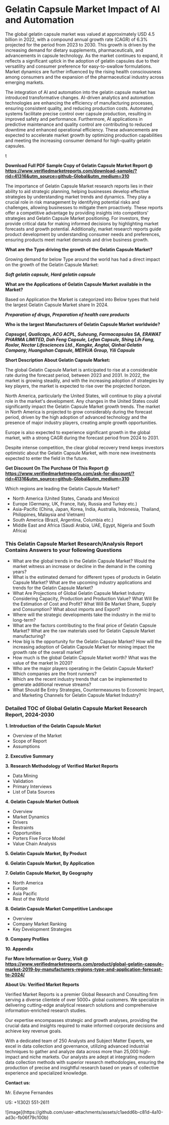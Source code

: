 <h1>Gelatin Capsule Market Impact of AI and Automation</h1><p>The global gelatin capsule market was valued at approximately USD 4.5 billion in 2022, with a compound annual growth rate (CAGR) of 6.3% projected for the period from 2023 to 2030. This growth is driven by the increasing demand for dietary supplements, pharmaceuticals, and advancements in capsule technology. As the market continues to expand, it reflects a significant uptick in the adoption of gelatin capsules due to their versatility and consumer preference for easy-to-swallow formulations. Market dynamics are further influenced by the rising health consciousness among consumers and the expansion of the pharmaceutical industry across emerging markets.</p><p>The integration of AI and automation into the gelatin capsule market has introduced transformative changes. AI-driven analytics and automation technologies are enhancing the efficiency of manufacturing processes, ensuring consistent quality, and reducing production costs. Automated systems facilitate precise control over capsule production, resulting in improved safety and performance. Furthermore, AI applications in predictive maintenance and quality control are contributing to reduced downtime and enhanced operational efficiency. These advancements are expected to accelerate market growth by optimizing production capabilities and meeting the increasing consumer demand for high-quality gelatin capsules.</p>t</p><p id="" class=""><strong>Download Full PDF Sample Copy of Gelatin Capsule Market Report @ <a href="https://www.verifiedmarketreports.com/download-sample/?rid=41316&utm_source=github-Global&utm_medium=310" target="_blank">https://www.verifiedmarketreports.com/download-sample/?rid=41316&utm_source=github-Global&utm_medium=310</a></strong></p><p>The importance of&nbsp;Gelatin Capsule Market research reports lies in their ability to aid strategic planning, helping businesses develop effective strategies by understanding market trends and dynamics. They play a crucial role in risk management by identifying potential risks and challenges, allowing businesses to mitigate them proactively. These reports offer a competitive advantage by providing insights into competitors' strategies and Gelatin Capsule Market positioning. For investors, they provide critical data for making informed decisions by highlighting market forecasts and growth potential. Additionally, market research reports guide product development by understanding consumer needs and preferences, ensuring products meet market demands and drive business growth.</p><p><strong>What are the&nbsp;Type driving the growth of the Gelatin Capsule Market?</strong></p><p id="" class="">Growing demand for below Type around the world has had a direct impact on the growth of the Gelatin Capsule Market:</p><em><strong>Soft gelatin capsule, Hard gelatin capsule</strong></em></p><strong>What are the&nbsp;Applications&nbsp;of Gelatin Capsule Market available in the Market?</strong></p><p id="" class="">Based on Application the Market is categorized into Below types that held the largest Gelatin Capsule Market share In 2024.</p><em><strong>Preparation of drugs, Preparation of health care products</strong></em></p><strong>Who is the largest Manufacturers of Gelatin Capsule Market worldwide?</strong></p><p><em><strong>Capsugel, Qualicaps, ACG ACPL, Suheung, Farmacapsulas SA, ERAWAT PHARMA LIMITED, Dah Feng Capsule, Lefan Capsule, Shing Lih Fang, Roxlor, Nectar Lifesciences Ltd., Kangke, Angtai, Qinhai Gelatin Company, Huangshan Capsule, MEIHUA Group, Yili Capsule</strong></em></p><p id="" class=""><strong>Short Description About Gelatin Capsule Market:</strong></p><p>The global Gelatin Capsule Market is anticipated to rise at a considerable rate during the forecast period, between 2023 and 2031. In 2022, the market is growing steadily, and with the increasing adoption of strategies by key players, the market is expected to rise over the projected horizon.</p><p>North America, particularly the United States, will continue to play a pivotal role in the market's development. Any changes in the United States could significantly impact the Gelatin Capsule Market growth trends. The market in North America is projected to grow considerably during the forecast period, driven by the high adoption of advanced technology and the presence of major industry players, creating ample growth opportunities.</p><p>Europe is also expected to experience significant growth in the global market, with a strong CAGR during the forecast period from 2024 to 2031.</p><p>Despite intense competition, the clear global recovery trend keeps investors optimistic about the Gelatin Capsule Market, with more new investments expected to enter the field in the future.</p><p id="" class=""><strong>Get Discount On The Purchase Of This Report @ <a href="https://www.verifiedmarketreports.com/ask-for-discount/?rid=41316&utm_source=github-Global&utm_medium=310" target="_blank">https://www.verifiedmarketreports.com/ask-for-discount/?rid=41316&utm_source=github-Global&utm_medium=310</a></strong></p>Which regions are leading the Gelatin Capsule Market?</p><ul><li>North America (United States, Canada and Mexico)</li><li>Europe (Germany, UK, France, Italy, Russia and Turkey etc.)</li><li>Asia-Pacific (China, Japan, Korea, India, Australia, Indonesia, Thailand, Philippines, Malaysia and Vietnam)</li><li>South America (Brazil, Argentina, Columbia etc.)</li><li>Middle East and Africa (Saudi Arabia, UAE, Egypt, Nigeria and South Africa)</li></ul><h3 id="" class="">This Gelatin Capsule Market Research/Analysis Report Contains Answers to your following Questions</h3><ul><li>What are the global trends in the Gelatin Capsule Market? Would the market witness an increase or decline in the demand in the coming years?</li><li>What is the estimated demand for different types of products in Gelatin Capsule Market? What are the upcoming industry applications and trends for the Gelatin Capsule Market?</li><li>What Are Projections of Global Gelatin Capsule Market Industry Considering Capacity, Production and Production Value? What Will Be the Estimation of Cost and Profit? What Will Be Market Share, Supply and Consumption? What about imports and Export?</li><li>Where will the strategic developments take the industry in the mid to long-term?</li><li>What are the factors contributing to the final price of Gelatin Capsule Market? What are the raw materials used for Gelatin Capsule Market manufacturing?</li><li>How big is the opportunity for the Gelatin Capsule Market? How will the increasing adoption of Gelatin Capsule Market for mining impact the growth rate of the overall market?</li><li>How much is the global Gelatin Capsule Market worth? What was the value of the market In 2020?</li><li>Who are the major players operating in the Gelatin Capsule Market? Which companies are the front runners?</li><li>Which are the recent industry trends that can be implemented to generate additional revenue streams?</li><li>What Should Be Entry Strategies, Countermeasures to Economic Impact, and Marketing Channels for Gelatin Capsule Market Industry?</li></ul><h3 id="" class="">Detailed TOC of Global Gelatin Capsule Market Research Report, 2024-2030</h3><p id="" class=""><strong>1. Introduction of the Gelatin Capsule Market</strong></p><ul><li>Overview of the Market</li><li>Scope of Report</li><li>Assumptions</li></ul><p id="" class=""><strong>2. Executive Summary</strong></p><p id="" class=""><strong>3. Research Methodology of Verified Market Reports</strong></p><ul><li>Data Mining</li><li>Validation</li><li>Primary Interviews</li><li>List of Data Sources</li></ul><p id="" class=""><strong>4. Gelatin Capsule Market Outlook</strong></p><ul><li>Overview</li><li>Market Dynamics</li><li>Drivers</li><li>Restraints</li><li>Opportunities</li><li>Porters Five Force Model</li><li>Value Chain Analysis</li></ul><p id="" class=""><strong>5. Gelatin Capsule Market, By Product</strong></p><p id="" class=""><strong>6. Gelatin Capsule Market, By Application</strong></p><p id="" class=""><strong>7. Gelatin Capsule Market, By Geography</strong></p><ul><li>North America</li><li>Europe</li><li>Asia Pacific</li><li>Rest of the World</li></ul><p id="" class=""><strong>8. Gelatin Capsule Market Competitive Landscape</strong></p><ul><li>Overview</li><li>Company Market Ranking</li><li>Key Development Strategies</li></ul><p id="" class=""><strong>9. Company Profiles</strong></p><p id="" class=""><strong>10. Appendix</strong></p><p id="" class=""><strong>For More Information or Query, Visit @ <a href="https://www.verifiedmarketreports.com/product/global-gelatin-capsule-market-2019-by-manufacturers-regions-type-and-application-forecast-to-2024/" target="_blank">https://www.verifiedmarketreports.com/product/global-gelatin-capsule-market-2019-by-manufacturers-regions-type-and-application-forecast-to-2024/</a></strong></p><p id="" class=""><strong>About Us: Verified Market Reports</strong></p><p id="" class="">Verified Market Reports is a premier Global Research and Consulting firm serving a diverse clientele of over 5000+ global customers. We specialize in delivering cutting-edge analytical research solutions and comprehensive information-enriched research studies.</p><p id="" class="">Our expertise encompasses strategic and growth analyses, providing the crucial data and insights required to make informed corporate decisions and achieve key revenue goals.</p><p id="" class="">With a dedicated team of 250 Analysts and Subject Matter Experts, we excel in data collection and governance, utilizing advanced industrial techniques to gather and analyze data across more than 25,000 high-impact and niche markets. Our analysts are adept at integrating modern data collection methods with superior research methodologies, ensuring the production of precise and insightful research based on years of collective experience and specialized knowledge.</p><p id="" class=""><strong>Contact us:</strong></p><p id="" class="">Mr. Edwyne Fernandes</p><p id="" class="">US: +1(302) 551-2611</p>
![image](https://github.com/user-attachments/assets/c1aedd6b-c81d-4a10-ad3c-fb06f79c100b)
